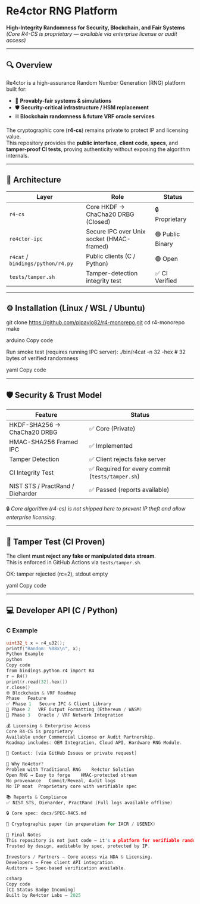 # Re4ctor RNG Platform  
**High-Integrity Randomness for Security, Blockchain, and Fair Systems**  
*(Core R4-CS is proprietary — available via enterprise license or audit access)*

---

## 🔍 Overview

Re4ctor is a high-assurance Random Number Generation (RNG) platform built for:
- 🎲 **Provably-fair systems & simulations**
- 🛡️ **Security-critical infrastructure / HSM replacement**
- ⛓️ **Blockchain randomness & future VRF oracle services**

The cryptographic core (**r4-cs**) remains private to protect IP and licensing value.  
This repository provides the **public interface**, **client code**, **specs**, and **tamper-proof CI tests**, proving authenticity without exposing the algorithm internals.

---

## 🧭 Architecture

| Layer | Role | Status |
|-------|------|--------|
| `r4-cs` | Core HKDF → ChaCha20 DRBG (Closed) | 🔒 Proprietary |
| `re4ctor-ipc` | Secure IPC over Unix socket (HMAC-framed) | 🟢 Public Binary |
| `r4cat` / `bindings/python/r4.py` | Public clients (C / Python) | 🟢 Open |
| `tests/tamper.sh` | Tamper-detection integrity test | ✅ CI Verified |

---

## ⚙️ Installation (Linux / WSL / Ubuntu)

git clone https://github.com/pipavlo82/r4-monorepo.git
cd r4-monorepo
make

arduino
Copy code

Run smoke test (requires running IPC server):
./bin/r4cat -n 32 -hex # 32 bytes of verified randomness

yaml
Copy code

---

## 🛡️ Security & Trust Model

| Feature | Status |
|---------|--------|
| HKDF-SHA256 → ChaCha20 DRBG | ✅ Core (Private) |
| HMAC-SHA256 Framed IPC | ✅ Implemented |
| Tamper Detection | ✅ Client rejects fake server |
| CI Integrity Test | ✅ Required for every commit (`tests/tamper.sh`) |
| NIST STS / PractRand / Dieharder | ✅ Passed (reports available) |

🔒 *Core algorithm (r4-cs) is not shipped here to prevent IP theft and allow enterprise licensing.*

---

## 🧪 Tamper Test (CI Proven)

The client **must reject any fake or manipulated data stream**.  
This is enforced in GitHub Actions via `tests/tamper.sh`.

OK: tamper rejected (rc=2), stdout empty

yaml
Copy code

---

## 💻 Developer API (C / Python)

### C Example
```c
uint32_t x = r4_u32();
printf("Random: %08x\n", x);
Python Example
python
Copy code
from bindings.python.r4 import R4
r = R4()
print(r.read(32).hex())
r.close()
🌐 Blockchain & VRF Roadmap
Phase	Feature
✅ Phase 1	Secure IPC & Client Library
🔄 Phase 2	VRF Output Formatting (Ethereum / WASM)
🔲 Phase 3	Oracle / VRF Network Integration

💰 Licensing & Enterprise Access
Core R4-CS is proprietary
Available under Commercial License or Audit Partnership.
Roadmap includes: OEM Integration, Cloud API, Hardware RNG Module.

📧 Contact: [via GitHub Issues or private request]

🧠 Why Re4ctor?
Problem with Traditional RNG	Re4ctor Solution
Open RNG → Easy to forge	HMAC-protected stream
No provenance	Commit/Reveal, Audit logs
No IP moat	Proprietary core with verifiable spec

📚 Reports & Compliance
✅ NIST STS, Dieharder, PractRand (Full logs available offline)

🔒 Core spec: docs/SPEC-R4CS.md

📎 Cryptographic paper (in preparation for IACR / USENIX)

🏁 Final Notes
This repository is not just code — it's a platform for verifiable randomness.
Trusted by design, auditable by spec, protected by IP.

Investors / Partners — Core access via NDA & Licensing.
Developers — Free client API integration.
Auditors — Spec-based verification available.

csharp
Copy code
[CI Status Badge Incoming]
Built by Re4ctor Labs — 2025
